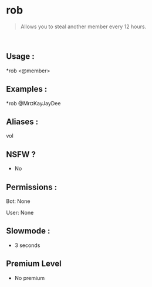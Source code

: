# rob

> Allows you to steal another member every 12 hours.

<br>

## Usage :

*rob <@member>

## Examples :

*rob @Mr¤KayJayDee

## Aliases :

vol

## NSFW ?

- No

## Permissions :

Bot: None
<br>

User: None

## Slowmode :

- 3 seconds

## Premium Level

- No premium